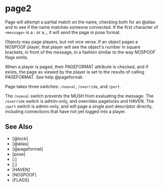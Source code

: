# page2
Page will attempt a partial match on the name, checking both for an @alias and to see if the name matches someone connected. If the first character of `<message>` is a : or a ;, it will send the page in pose format.

Objects may page players, but not vice versa. If an object pages a NOSPOOF player, that player will see the object's number in square brackets, in front of the message, in a fashion similar to the way NOSPOOF flags emits.

When a player is paged, their PAGEFORMAT attribute is checked, and if exists, the page as viewed by the player is set to the results of calling PAGEFORMAT. See help @pageformat.

Page takes three switches: `/noeval`, `/override`, and `/port`.

The `/noeval` switch prevents the MUSH from evaluating the message.
The `/override` switch is admin-only, and overrides pagelocks and HAVEN.
The `/port` switch is admin-only, and will page a single port descriptor directly, including connections that have not yet logged into a player.


## See Also
- [@lock]
- [@alias]
- [@pageformat]
- [pose]
- [:]
- [;]
- [HAVEN]
- [NOSPOOF]
- [FLAGS]

